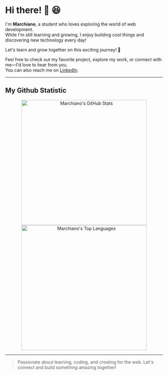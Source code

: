 # Hi there! 👋 😆

I'm **Marchiano**, a student who loves exploring the world of web development.  
While I'm still learning and growing, I enjoy building cool things and discovering new technology every day!

Let's learn and grow together on this exciting journey! 🚀

Feel free to check out my favorite project, explore my work, or connect with me—I'd love to hear from you.  
You can also reach me on [LinkedIn](https://www.linkedin.com/in/marchiano-faraitody5353?utm_source=share&utm_campaign=share_via&utm_content=profile&utm_medium=ios_app).

---

## My Github Statistic

<p align="center">
  <img src="https://github-readme-stats.vercel.app/api?username=Marchiano535&show_icons=true&theme=dark&count_private=true" alt="Marchiano's GitHub Stats" width="400"/>
  <img src="https://github-readme-stats.vercel.app/api/top-langs/?username=Marchiano535&layout=compact&theme=dark" alt="Marchiano's Top Languages" width="400"/>
</p>

---

> Passionate about learning, coding, and creating for the web. Let's connect and build something amazing together!

<!--
**Marchiano535/Marchiano535** is a ✨ special ✨ repository because its `README.md` appears on your GitHub profile.
-->
